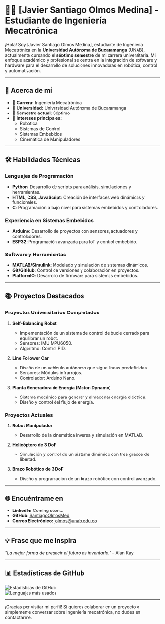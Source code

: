 # 👨‍💻 [Javier Santiago Olmos Medina] - Estudiante de Ingeniería Mecatrónica

¡Hola! Soy [Javier Santiago Olmos Medina], estudiante de Ingeniería Mecatrónica en la **Universidad Autónoma de Bucaramanga** (UNAB), actualmente cursando el **séptimo semestre** de mi carrera universitaria. Mi enfoque académico y profesional se centra en la integración de software y hardware para el desarrollo de soluciones innovadoras en robótica, control y automatización.

---

## 🚀 Acerca de mí

- 🌟 **Carrera:** Ingeniería Mecatrónica  
- 🏫 **Universidad:** Universidad Autónoma de Bucaramanga  
- 📅 **Semestre actual:** Séptimo  
- 🔧 **Intereses principales:**  
  - Robótica  
  - Sistemas de Control  
  - Sistemas Embebidos  
  - Cinemática de Manipuladores  

---

## 🛠️ Habilidades Técnicas

### Lenguajes de Programación  
- **Python**: Desarrollo de scripts para análisis, simulaciones y herramientas.  
- **HTML, CSS, JavaScript**: Creación de interfaces web dinámicas y funcionales.  
- **C**: Programación a bajo nivel para sistemas embebidos y controladores.  

### Experiencia en Sistemas Embebidos  
- **Arduino**: Desarrollo de proyectos con sensores, actuadores y controladores.  
- **ESP32**: Programación avanzada para IoT y control embebido.  

### Software y Herramientas  
- **MATLAB/Simulink**: Modelado y simulación de sistemas dinámicos.  
- **Git/GitHub**: Control de versiones y colaboración en proyectos.  
- **PlatformIO**: Desarrollo de firmware para sistemas embebidos.  

---

## 📚 Proyectos Destacados

### Proyectos Universitarios Completados  
1. **Self-Balancing Robot**  
   - Implementación de un sistema de control de bucle cerrado para equilibrar un robot.  
   - Sensores: IMU MPU6050.  
   - Algoritmo: Control PID.  

2. **Line Follower Car**  
   - Diseño de un vehículo autónomo que sigue líneas predefinidas.  
   - Sensores: Módulos infrarrojos.  
   - Controlador: Arduino Nano.  

3. **Planta Generadora de Energía (Motor-Dynamo)**  
   - Sistema mecánico para generar y almacenar energía eléctrica.  
   - Diseño y control del flujo de energía.  

### Proyectos Actuales  
1. **Robot Manipulador**  
   - Desarrollo de la cinemática inversa y simulación en MATLAB.  

2. **Helicóptero de 3 DoF**  
   - Simulación y control de un sistema dinámico con tres grados de libertad.  

3. **Brazo Robótico de 3 DoF**  
   - Diseño y programación de un brazo robótico con control avanzado.  

---

## 🌐 Encuéntrame en  
- **LinkedIn:** Coming soon... 
- **GitHub:** [SantiagoOlmosMed](https://github.com/SantiagoOlmosMed)  
- **Correo Electrónico:** [jolmos@unab.edu.co](mailto:jolmos@unab.edu.co)  

---

## 💡 Frase que me inspira  
*"La mejor forma de predecir el futuro es inventarlo."* – Alan Kay  

---

## 📊 Estadísticas de GitHub  

![Estadísticas de GitHub](https://github-readme-stats.vercel.app/api?username=SantiagoOlmosMed&show_icons=true&theme=radical)  
![Lenguajes más usados](https://github-readme-stats.vercel.app/api/top-langs/?username=SantiagoOlmosMed&layout=compact&theme=radical)  

---

¡Gracias por visitar mi perfil! Si quieres colaborar en un proyecto o simplemente conversar sobre ingeniería mecatrónica, no dudes en contactarme.

